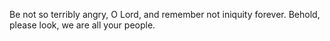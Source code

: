 Be not so terribly angry, O Lord, and remember not iniquity forever. Behold, please look, we are all your people.
